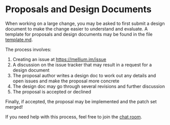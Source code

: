 # Proposals and Design Documents

When working on a large change, you may be asked to first submit a design
document to make the change easier to understand and evaluate.
A template for proposals and design documents may be found in the file
[template.md].

The process involves:

1. Creating an issue at https://mellium.im/issue
2. A discussion on the issue tracker that may result in a request for a design
   document
3. The proposal author writes a design doc to work out any details and open
   issues and make the proposal more concrete
4. The design doc may go through several revisions and further discussion
5. The proposal is accepted or declined

Finally, if accepted, the proposal may be implemented and the patch set merged!

If you need help with this process, feel free to join the
[chat room](https://mellium.chat).

[template.md]: https://mellium.im/design/template
